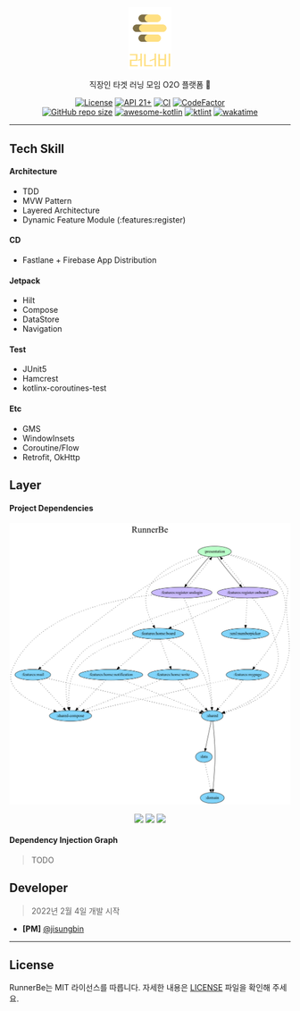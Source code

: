 <p align="center">
  <img src="https://github.com/applemango-runnerbe/.github/blob/main/art/logo/signature_transparent.png?raw=true" width="15%" />
</p>
<p align="center">직장인 타겟 러닝 모임 O2O 플랫폼 🐝</p>
<p align="center">
  <a href="https://github.com/applemango-runnerbe/RunnerBe-Android/blob/main/LICENSE"><img alt="License" src="https://img.shields.io/badge/License-MIT-blue"/></a>
  <a href="https://developer.android.com/about/versions/lollipop"><img alt="API 21+" src="https://img.shields.io/badge/API-21%2B-brightgreen.svg"/></a>
  <a href="https://github.com/applemango-runnerbe/RunnerBe-Android/actions/workflows/android-ci.yml"> <img alt="CI" src="https://github.com/applemango-runnerbe/RunnerBe-Android/actions/workflows/android-ci.yml/badge.svg?branch=develop"/></a>
  <a href="https://www.codefactor.io/repository/github/applemango-runnerbe/runnerbe-android/overview"><img src="https://www.codefactor.io/repository/github/applemango-runnerbe/runnerbe-android/badge" alt="CodeFactor" /></a>
  <br/>
  <a href="https://github.com/applemango-runnerbe/RunnerBe-Android"><img alt="GitHub repo size" src="https://img.shields.io/github/repo-size/applemango-runnerbe/RunnerBe-Android" /></a>
<!--   <a href="https://github.com/applemango-runnerbe/RunnerBe-Android"><img alt="Lines of code" src="https://img.shields.io/tokei/lines/github/applemango-runnerbe/RunnerBe-Android" /></a> -->
  <a href="https://kotlin.link"><img src="https://kotlin.link/awesome-kotlin.svg" alt="awesome-kotlin" /></a>
  <a href="https://ktlint.github.io/"><img src="https://img.shields.io/badge/code%20style-%E2%9D%A4-FF4081.svg" alt="ktlint" /></a>
  <a href="https://wakatime.com/badge/user/2da851dd-14d7-47dd-821a-7d902e52c1c2/project/eead2f63-3468-4e8a-98b2-12de1e4cebb2"><img src="https://wakatime.com/badge/user/2da851dd-14d7-47dd-821a-7d902e52c1c2/project/eead2f63-3468-4e8a-98b2-12de1e4cebb2.svg" alt="wakatime"></a>
</p>

---

## Tech Skill

#### Architecture

- TDD
- MVW Pattern
- Layered Architecture
- Dynamic Feature Module (:features:register)

#### CD

- Fastlane + Firebase App Distribution

#### Jetpack

- Hilt
- Compose
- DataStore
- Navigation

#### Test

- JUnit5
- Hamcrest
- kotlinx-coroutines-test

#### Etc

- GMS
- WindowInsets
- Coroutine/Flow
- Retrofit, OkHttp

## Layer

#### Project Dependencies

![](art/project-dependency-graph/graph.dot.png)

<p align="center" >
  <img src="https://img.shields.io/badge/Module-Android-%23baffc9" />
  <img src="https://img.shields.io/badge/Module-Dynamic%20Feature-%23c9baff" /> 
  <img src="https://img.shields.io/badge/Module-Android%20Library-%2381D4FA" />
</p>


#### Dependency Injection Graph

> TODO

## Developer

> 2022년 2월 4일 개발 시작

- **[PM]** [@jisungbin](https://github.com/jisungbin)

---

## License

RunnerBe는 MIT 라이선스를 따릅니다. 자세한
내용은 [LICENSE](https://github.com/applemango-runnerbe/RunnerBe-Android/blob/main/LICENSE) 파일을 확인해
주세요.
